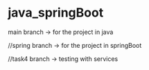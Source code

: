 # java_springBoot

main branch -> for the project in java


//spring branch -> for the project in springBoot

//task4 branch -> testing with services
